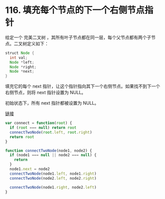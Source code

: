 # 116. 填充每个节点的下一个右侧节点指针

给定一个 完美二叉树 ，其所有叶子节点都在同一层，每个父节点都有两个子节点。二叉树定义如下：

```java
struct Node {
  int val;
  Node *left;
  Node *right;
  Node *next;
}
```

填充它的每个 next 指针，让这个指针指向其下一个右侧节点。如果找不到下一个右侧节点，则将 next 指针设置为 NULL。

初始状态下，所有 next 指针都被设置为 NULL。

[链接](https://leetcode-cn.com/problems/populating-next-right-pointers-in-each-node)

```js
var connect = function(root) {
  if (root === null) return root
  connectTwoNode(root.left, root.right)
  return root
}

function connectTwoNode(node1, node2) {
  if (node1 === null || node2 === null) {
    return
  }
  node1.next = node2
  connectTwoNode(node1.left, node1.right)
  connectTwoNode(node2.left, node2.right)

  connectTwoNode(node1.right, node2.left)
}
```
